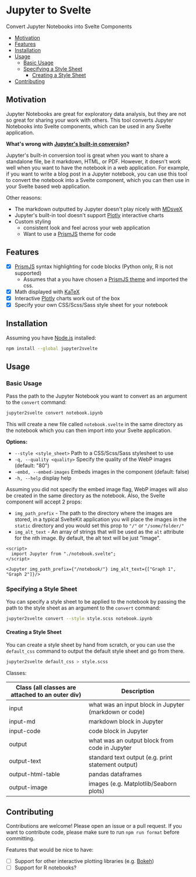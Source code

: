 # Jupyter to Svelte

Convert Jupyter Notebooks into Svelte Components

- [Motivation](#motivation)
- [Features](#features)
- [Installation](#installation)
- [Usage](#usage)
  - [Basic Usage](#basic-usage)
  - [Specifying a Style Sheet](#specifying-a-style-sheet)
    - [Creating a Style Sheet](#creating-a-style-sheet)
- [Contributing](#contributing)

## Motivation

Jupyter Notebooks are great for exploratory data analysis, but they are not so great for sharing your work with others. This tool converts Jupyter Notebooks into Svelte components, which can be used in any Svelte application.

**What's wrong with [Jupyter's built-in conversion](https://github.com/jupyter/nbconvert)?**

Jupyter's built-in conversion tool is great when you want to share a standalone file, be it markdown, HTML, or PDF. However, it doesn't work well when you want to have the notebook in a web application. For example, if you want to write a blog post in a Jupyter notebook, you can use this tool to convert the notebook into a Svelte component, which you can then use in your Svelte based web application.

Other reasons:

- The markdown outputted by Jupyter doesn't play nicely with [MDsveX](https://mdsvex.com/)
- Jupyter's built-in tool doesn't support [Plotly](https://plotly.com/python/) interactive charts
- Custom styling
  - consistent look and feel across your web application
  - Want to use a [PrismJS](https://prismjs.com/) theme for code

## Features

- [x] [PrismJS](https://prismjs.com/) syntax highlighting for code blocks (Python only, R is not supported)
  - Assumes that a you have chosen a [PrismJS theme](https://github.com/PrismJS/prism-themes) and imported the css.
- [x] Math displayed with [KaTeX](https://katex.org/docs/supported.html)
- [x] Interactive [Plotly](https://plotly.com/python/) charts work out of the box
- [x] Specify your own CSS/Scss/Sass style sheet for your notebook

## Installation

Assuming you have [Node.js](https://nodejs.org/en/) installed:

```bash
npm install --global jupyter2svelte
```

## Usage

### Basic Usage

Pass the path to the Jupyter Notebook you want to convert as an argument to the `convert` command:

```bash
jupyter2svelte convert notebook.ipynb
```

This will create a new file called `notebook.svelte` in the same directory as the notebook which you can then import into your Svelte application.

**Options:**

- `--style <style_sheet>` Path to a CSS/Scss/Sass stylesheet to use
- `-q, --quality <quality>` Specify the quality of the WebP images (default: "80")
- `-embd, --embed-images` Embeds images in the component (default: false)
- `-h, --help` display help

Assuming you did not specify the embed image flag, WebP images will also be created in the same directory as the notebook. Also, the Svelte component will accept 2 props:

- `img_path_prefix` - The path to the directory where the images are stored, in a typical SvelteKit application you will place the images in the `static` directory and you would set this prop to `"/"` or `"/some/folder/"`
- `img_alt_text` - An array of strings that will be used as the `alt` attribute for the nth image. By default, the alt text will be just "Image".

```svelte
<script>
  import Jupyter from "./notebook.svelte";
</script>

<Jupyter img_path_prefix={"/notebook/"} img_alt_text={["Graph 1", "Graph 2"]}/>
```

### Specifying a Style Sheet

You can specify a style sheet to be applied to the notebook by passing the path to the style sheet as an argument to the `convert` command:

```bash
jupyter2svelte convert --style style.scss notebook.ipynb
```

#### Creating a Style Sheet

You can create a style sheet by hand from scratch, or you can use the `default_css` command to output the default style sheet and go from there.

```bash
jupyter2svelte default_css > style.scss
```

Classes:

| Class (all classes are attached to an outer div) | Description                                           |
| ------------------------------------------------ | ----------------------------------------------------- |
| input                                            | what was an input block in Jupyter (markdown or code) |
| input-md                                         | markdown block in Jupyter                             |
| input-code                                       | code block in Jupyter                                 |
| output                                           | what was an output block from code in Jupyter         |
| output-text                                      | standard text output (e.g. print statement output)    |
| output-html-table                                | pandas dataframes                                     |
| output-image                                     | images (e.g. Matplotlib/Seaborn plots)                |

## Contributing

Contributions are welcome! Please open an issue or a pull request. If you want to contribute code, please make sure to run `npm run format` before committing.

Features that would be nice to have:

- [ ] Support for other interactive plotting libraries (e.g. [Bokeh](https://docs.bokeh.org/en/latest/index.html))
- [ ] Support for R notebooks?
